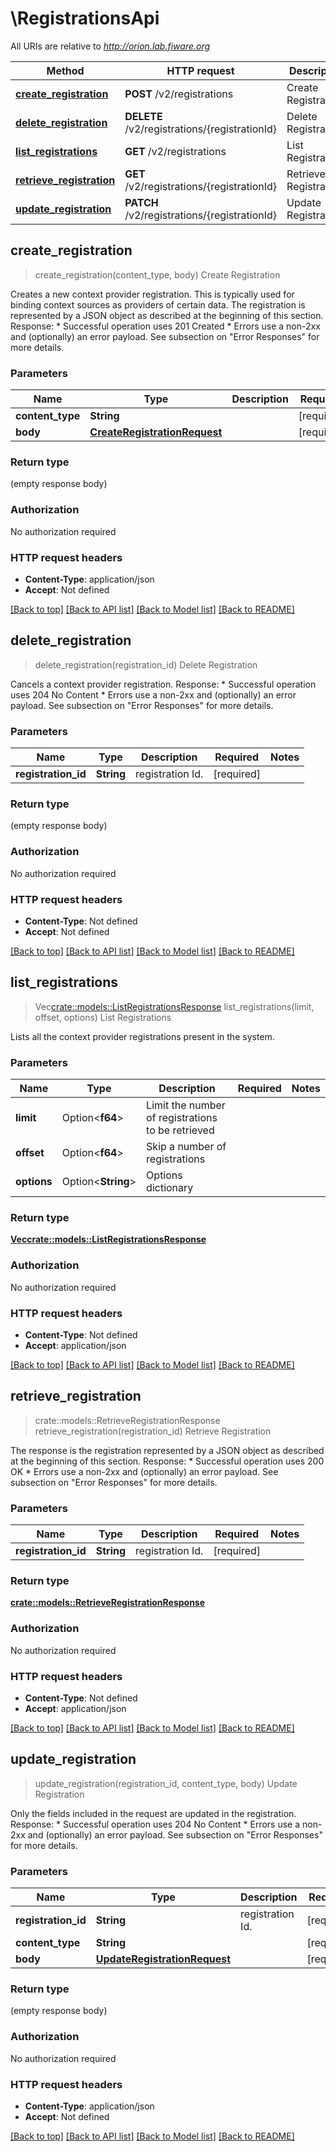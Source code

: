# \RegistrationsApi

All URIs are relative to *http://orion.lab.fiware.org*

Method | HTTP request | Description
------------- | ------------- | -------------
[**create_registration**](RegistrationsApi.md#create_registration) | **POST** /v2/registrations | Create Registration
[**delete_registration**](RegistrationsApi.md#delete_registration) | **DELETE** /v2/registrations/{registrationId} | Delete Registration
[**list_registrations**](RegistrationsApi.md#list_registrations) | **GET** /v2/registrations | List Registrations
[**retrieve_registration**](RegistrationsApi.md#retrieve_registration) | **GET** /v2/registrations/{registrationId} | Retrieve Registration
[**update_registration**](RegistrationsApi.md#update_registration) | **PATCH** /v2/registrations/{registrationId} | Update Registration



## create_registration

> create_registration(content_type, body)
Create Registration

Creates a new context provider registration. This is typically used for binding context sources as providers of certain data. The registration is represented by a JSON object as described at the beginning of this section. Response: * Successful operation uses 201 Created * Errors use a non-2xx and (optionally) an error payload. See subsection on \"Error Responses\" for   more details.

### Parameters


Name | Type | Description  | Required | Notes
------------- | ------------- | ------------- | ------------- | -------------
**content_type** | **String** |  | [required] |
**body** | [**CreateRegistrationRequest**](CreateRegistrationRequest.md) |  | [required] |

### Return type

 (empty response body)

### Authorization

No authorization required

### HTTP request headers

- **Content-Type**: application/json
- **Accept**: Not defined

[[Back to top]](#) [[Back to API list]](../README.md#documentation-for-api-endpoints) [[Back to Model list]](../README.md#documentation-for-models) [[Back to README]](../README.md)


## delete_registration

> delete_registration(registration_id)
Delete Registration

Cancels a context provider registration. Response: * Successful operation uses 204 No Content * Errors use a non-2xx and (optionally) an error payload. See subsection on \"Error Responses\" for   more details.

### Parameters


Name | Type | Description  | Required | Notes
------------- | ------------- | ------------- | ------------- | -------------
**registration_id** | **String** | registration Id. | [required] |

### Return type

 (empty response body)

### Authorization

No authorization required

### HTTP request headers

- **Content-Type**: Not defined
- **Accept**: Not defined

[[Back to top]](#) [[Back to API list]](../README.md#documentation-for-api-endpoints) [[Back to Model list]](../README.md#documentation-for-models) [[Back to README]](../README.md)


## list_registrations

> Vec<crate::models::ListRegistrationsResponse> list_registrations(limit, offset, options)
List Registrations

Lists all the context provider registrations present in the system.

### Parameters


Name | Type | Description  | Required | Notes
------------- | ------------- | ------------- | ------------- | -------------
**limit** | Option<**f64**> | Limit the number of registrations to be retrieved |  |
**offset** | Option<**f64**> | Skip a number of registrations |  |
**options** | Option<**String**> | Options dictionary |  |

### Return type

[**Vec<crate::models::ListRegistrationsResponse>**](ListRegistrationsResponse.md)

### Authorization

No authorization required

### HTTP request headers

- **Content-Type**: Not defined
- **Accept**: application/json

[[Back to top]](#) [[Back to API list]](../README.md#documentation-for-api-endpoints) [[Back to Model list]](../README.md#documentation-for-models) [[Back to README]](../README.md)


## retrieve_registration

> crate::models::RetrieveRegistrationResponse retrieve_registration(registration_id)
Retrieve Registration

The response is the registration represented by a JSON object as described at the beginning of this section. Response: * Successful operation uses 200 OK * Errors use a non-2xx and (optionally) an error payload. See subsection on \"Error Responses\" for   more details.

### Parameters


Name | Type | Description  | Required | Notes
------------- | ------------- | ------------- | ------------- | -------------
**registration_id** | **String** | registration Id. | [required] |

### Return type

[**crate::models::RetrieveRegistrationResponse**](RetrieveRegistrationResponse.md)

### Authorization

No authorization required

### HTTP request headers

- **Content-Type**: Not defined
- **Accept**: application/json

[[Back to top]](#) [[Back to API list]](../README.md#documentation-for-api-endpoints) [[Back to Model list]](../README.md#documentation-for-models) [[Back to README]](../README.md)


## update_registration

> update_registration(registration_id, content_type, body)
Update Registration

Only the fields included in the request are updated in the registration. Response: * Successful operation uses 204 No Content * Errors use a non-2xx and (optionally) an error payload. See subsection on \"Error Responses\" for   more details.

### Parameters


Name | Type | Description  | Required | Notes
------------- | ------------- | ------------- | ------------- | -------------
**registration_id** | **String** | registration Id. | [required] |
**content_type** | **String** |  | [required] |
**body** | [**UpdateRegistrationRequest**](UpdateRegistrationRequest.md) |  | [required] |

### Return type

 (empty response body)

### Authorization

No authorization required

### HTTP request headers

- **Content-Type**: application/json
- **Accept**: Not defined

[[Back to top]](#) [[Back to API list]](../README.md#documentation-for-api-endpoints) [[Back to Model list]](../README.md#documentation-for-models) [[Back to README]](../README.md)

